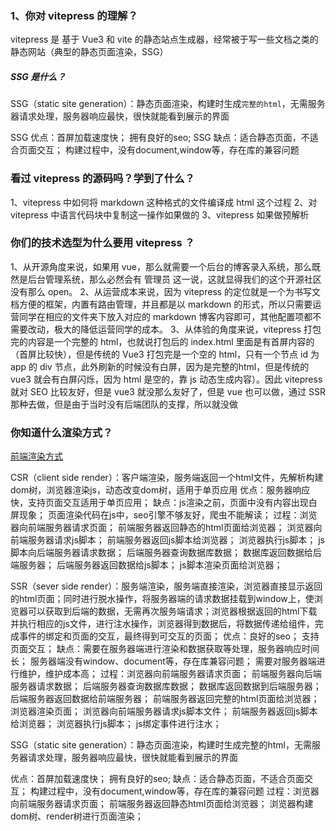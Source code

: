### 1、你对 vitepress 的理解？
vitepress 是 基于 Vue3 和 vite 的静态站点生成器，经常被于写一些文档之类的静态网站（典型的静态页面渲染，SSG）

##### SSG 是什么？
SSG（static site generation）：静态页面渲染，构建时生成`完整的html`，无需服务器请求处理，服务器响应最快，很快就能看到展示的界面

SSG 优点：首屏加载速度快； 拥有良好的seo;
SSG 缺点：适合静态页面，不适合页面交互； 构建过程中，没有document,window等，存在库的兼容问题

### 看过 vitepress 的源码吗？学到了什么？
1、vitepress 中如何将 markdown 这种格式的文件编译成 html 这个过程
2、对 vitepress 中语言代码块中复制这一操作如果做的
3、vitepress 如果做预解析


### 你们的技术选型为什么要用 vitepress ？
1、从开源角度来说，如果用 vue，那么就需要一个后台的博客录入系统，那么既然是后台管理系统，那么必然会有 管理员 这一说，这就显得我们的这个开源社区没有那么 open。
2、从运营成本来说，因为 vitepress 的定位就是一个为书写文档方便的框架，内置有路由管理，并且都是以 markdown 的形式，所以只需要运营同学在相应的文件夹下放入对应的 markdown 博客内容即可，其他配置项都不需要改动，极大的降低运营同学的成本。
3、从体验的角度来说，vitepress 打包完的内容是一个完整的 html，也就说打包后的 index.html 里面是有首屏内容的（首屏比较快），但是传统的 Vue3 打包完是一个空的 html，只有一个节点 id 为 app 的 div 节点，此外刷新的时候没有白屏，因为是完整的html，但是传统的 vue3 就会有白屏闪烁，因为 html 是空的，靠 js 动态生成内容）。因此 vitepress 就对 SEO 比较友好，但是 vue3 就没那么友好了，但是 vue 也可以做，通过 SSR 那种去做，但是由于当时没有后端团队的支撑，所以就没做


### 你知道什么渲染方式？
[前端渲染方式](https://blog.csdn.net/qq_40320447/article/details/125426563)

CSR（client side render）：客户端渲染，服务端返回一个html文件，先解析构建dom树，浏览器渲染js，动态改变dom树，适用于单页应用
优点：服务器响应快，支持页面交互适用于单页应用； 
缺点：js渲染之前，页面中没有内容出现白屏现象； 页面渲染代码在js中，seo引擎不够友好，爬虫不能解读；
过程：浏览器向前端服务器请求页面； 前端服务器返回静态的html页面给浏览器； 浏览器向前端服务器请求js脚本； 前端服务器返回js脚本给浏览器； 浏览器执行js脚本； js脚本向后端服务器请求数据； 后端服务器查询数据库数据； 数据库返回数据给后端服务器； 后端服务器返回数据给js脚本； js脚本渲染页面给浏览器；


SSR（sever side render）：服务端渲染，服务端直接渲染，浏览器直接显示返回的html页面；同时进行脱水操作，将服务器端的请求数据挂载到window上，使浏览器可以获取到后端的数据，无需再次服务端请求；浏览器根据返回的html下载并执行相应的js文件，进行注水操作，浏览器得到数据后，将数据传递给组件，完成事件的绑定和页面的交互，最终得到可交互的页面；
优点：良好的seo； 支持页面交互； 
缺点：需要在服务器端进行渲染和数据获取等处理，服务器响应时间长； 服务器端没有window、document等，存在库兼容问题； 需要对服务器端进行维护，维护成本高；
过程：浏览器向前端服务器请求页面； 前端服务器向后端服务器请求数据； 后端服务器查询数据库数据； 数据库返回数据到后端服务器； 后端服务器返回数据给前端服务器； 前端服务器返回完整的html页面给浏览器； 浏览器渲染页面； 浏览器向前端服务器请求js脚本文件； 前端服务器返回js脚本给浏览器； 浏览器执行js脚本； js绑定事件进行注水；


SSG（static site generation）：静态页面渲染，构建时生成完整的html，无需服务器请求处理，服务器响应最快，很快就能看到展示的界面

优点：首屏加载速度快； 拥有良好的seo;
缺点：适合静态页面，不适合页面交互； 构建过程中，没有document,window等，存在库的兼容问题
过程：浏览器向前端服务器请求页面； 前端服务器返回静态html页面给浏览器； 浏览器构建dom树、render树进行页面渲染；
